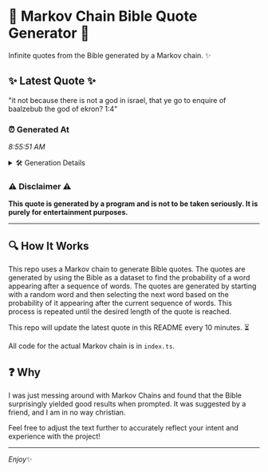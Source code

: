 # 📖 Markov Chain Bible Quote Generator 📖

Infinite quotes from the Bible generated by a Markov chain. ✨

## ✨ Latest Quote ✨
"it not because there is not a god in israel, that ye go to enquire of baalzebub the god of ekron? 1:4"

### ⏰ Generated At
*8:55:51 AM*

<details>
    <summary>🛠️ Generation Details</summary>
    <p>
        <strong>🌱 Seed:</strong> it<br>
        <strong>🔄 Iterations:</strong> 21<br>
        <strong>📜 Context History:</strong><br>[ it ]: not<br>[ it, not ]: because<br>[ it, not, because ]: there<br>[ it, not, because, there ]: is<br>[ it, not, because, there, is ]: not<br>[ it, not, because, there, is, not ]: a<br>[ not, because, there, is, not, a ]: god<br>[ because, there, is, not, a, god ]: in<br>[ there, is, not, a, god, in ]: israel,<br>[ is, not, a, god, in, israel, ]: that<br>[ not, a, god, in, israel,, that ]: ye<br>[ a, god, in, israel,, that, ye ]: go<br>[ god, in, israel,, that, ye, go ]: to<br>[ in, israel,, that, ye, go, to ]: enquire<br>[ israel,, that, ye, go, to, enquire ]: of<br>[ that, ye, go, to, enquire, of ]: baalzebub<br>[ ye, go, to, enquire, of, baalzebub ]: the<br>[ go, to, enquire, of, baalzebub, the ]: god<br>[ to, enquire, of, baalzebub, the, god ]: of<br>[ enquire, of, baalzebub, the, god, of ]: ekron?<br>[ of, baalzebub, the, god, of, ekron? ]: 1:4<br>
    </p>
</details>

### ⚠️ Disclaimer ⚠️
**This quote is generated by a program and is not to be taken seriously. It is purely for entertainment purposes.**

---

## 🔍 How It Works

This repo uses a Markov chain to generate Bible quotes. The quotes are generated by using the Bible as a dataset to find the probability of a word appearing after a sequence of words. The quotes are generated by starting with a random word and then selecting the next word based on the probability of it appearing after the current sequence of words. This process is repeated until the desired length of the quote is reached.

This repo will update the latest quote in this README every 10 minutes. ⏳

All code for the actual Markov chain is in `index.ts`.

## ❓ Why

I was just messing around with Markov Chains and found that the Bible surprisingly yielded good results when prompted. 
It was suggested by a friend, and I am in no way christian.

Feel free to adjust the text further to accurately reflect your intent and experience with the project!

---

*Enjoy*✨

